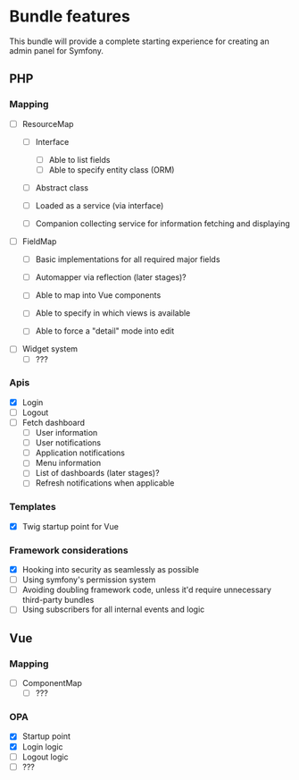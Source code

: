 # Bundle features

This bundle will provide a complete starting experience for creating an admin
panel for Symfony.

## PHP
### Mapping

- [ ] ResourceMap
  - [ ] Interface
    - [ ] Able to list fields
    - [ ] Able to specify entity class (ORM)
  - [ ] Abstract class
  - [ ] Loaded as a service (via interface)
  - [ ] Companion collecting service for information fetching and displaying


- [ ] FieldMap
  - [ ] Basic implementations for all required major fields
  - [ ] Automapper via reflection (later stages)?
  - [ ] Able to map into Vue components
  - [ ] Able to specify in which views is available
  - [ ] Able to force a "detail" mode into edit


- [ ] Widget system
  - [ ] ???
  
### Apis

- [x] Login
- [ ] Logout
- [ ] Fetch dashboard
  - [ ] User information
  - [ ] User notifications
  - [ ] Application notifications
  - [ ] Menu information
  - [ ] List of dashboards (later stages)?
  - [ ] Refresh notifications when applicable

### Templates

- [x] Twig startup point for Vue

### Framework considerations

- [x] Hooking into security as seamlessly as possible
- [ ] Using symfony's permission system
- [ ] Avoiding doubling framework code, unless it'd require unnecessary third-party bundles
- [ ] Using subscribers for all internal events and logic

## Vue
### Mapping

- [ ] ComponentMap
  - [ ] ???

### OPA

- [x] Startup point
- [x] Login logic
- [ ] Logout logic
- [ ] ???
